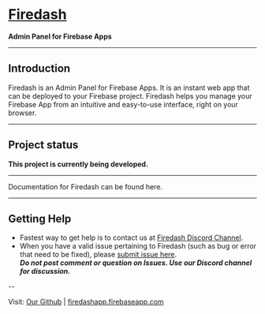 # [Firedash](https://nikahmadz.github.io/Firedash/)
**Admin Panel for Firebase Apps**

---

## Introduction

Firedash is an Admin Panel for Firebase Apps. It is an instant web app that can be deployed to your Firebase project. Firedash helps you manage your Firebase App from an intuitive and easy-to-use interface, right on your browser.

---

## Project status

**This project is currently being developed.**

---

Documentation for Firedash can be found here.  

---

## Getting Help

- Fastest way to get help is to contact us at [Firedash Discord Channel](https://discord.gg/Xk4DJHs).
- When you have a valid issue pertaining to Firedash (such as bug or error that need to be fixed), please [submit issue here](https://github.com/nikahmadz/Firedash/issues).  
**_Do not post comment or question on Issues. Use our Discord channel for discussion._**

--

Visit: [Our Github](https://github.com/nikahmadz/Firedash) | [firedashapp.firebaseapp.com](https://firedashapp.firebaseapp.com/)
